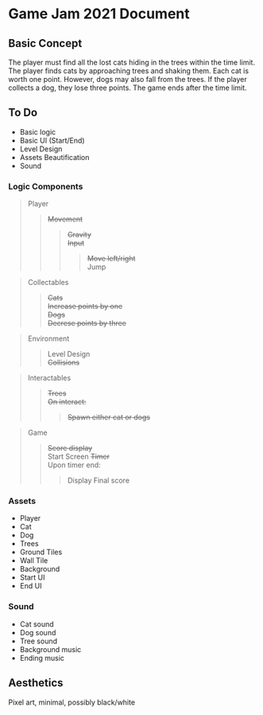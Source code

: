 # Game Jam 2021 Document

## Basic Concept
The player must find all the lost cats hiding in the trees within the time limit. The player finds cats by approaching trees and shaking them. Each cat is worth one point. However, dogs may also fall from the trees. If the player collects a dog, they lose three points. The game ends after the time limit.

## To Do
* Basic logic
* Basic UI (Start/End)
* Level Design
* Assets Beautification
* Sound

### Logic Components
> Player  
>> ~~Movement~~  
>>> ~~Gravity~~  
>>> ~~Input~~  
>>>> ~~Move left/right~~  
>>>> Jump  
  
> Collectables  
>> ~~Cats~~  
>> ~~Increase points by one~~  
>> ~~Dogs~~  
>> ~~Decrese points by three~~  
        
> Environment  
>> Level Design  
>> ~~Collisions~~  
  
> Interactables  
>> ~~Trees~~  
>> ~~On interact:~~  
>>> ~~Spawn either cat or dogs~~  

> Game 
>> ~~Score display~~  
>> Start Screen
>> ~~Timer~~  
>> Upon timer end:  
>>> Display Final score  

### Assets
* Player
* Cat
* Dog
* Trees
* Ground Tiles
* Wall Tile
* Background
* Start UI
* End UI

### Sound
* Cat sound
* Dog sound
* Tree sound
* Background music
* Ending music

    
## Aesthetics
Pixel art, minimal, possibly black/white
